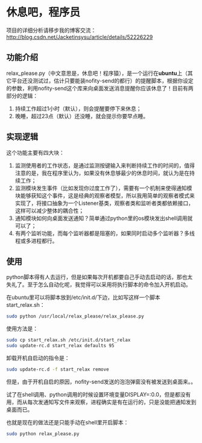 # 休息吧，程序员
项目的详细分析请移步我的博客交流：http://blog.csdn.net/Jacketinsysu/article/details/52226229

## 功能介绍
relax_please.py（中文意思是，休息吧！程序猿），是一个运行在**ubuntu**上（其它平台还没测试过，估计只要能装nofity-send的都行）的提醒脚本，根据你设定的参数，利用nofity-send这个库来向桌面发送消息提醒你应该休息了！目前有两部分的逻辑：
1. 持续工作超过1小时（默认），则会提醒要停下来休息；
2. 晚睡，超过23点（默认）还没睡，就会提示你要早点睡。


## 实现逻辑
这个功能主要有四大块：
1. 监测使用者的工作状态，是通过监测按键输入来判断持续工作的时间的，值得注意的是，我在程序里认为，如果没有休息够最少的休息时间，就认为是在持续工作；
2. 监测模块发生事件（比如发现你过度工作了），需要有一个机制来使得通知模块能够获知这个事件，这是经典的观察者模型，所以我用简单的观察者模式来实现了，将接口抽象为一个Listener基类，观察者类和监听者类都依赖接口，这样可以减少整体的耦合性；
3. 通知模块如何向桌面发送通知？简单通过python里的os模块发出shell调用就可以了；
4. 有两个监听功能，而每个监听器都是阻塞的，如果同时启动多个监听器？多线程或多进程都行。


## 使用
python脚本得有人去运行，但是如果每次开机都要自己手动去启动的话，那也太失礼了。至于怎么自动化呢，我觉得可以采用将执行脚本的命令加入开机启动。

在ubuntu里可以将脚本放到/etc/init.d/下边，比如写这样一个脚本start_relax.sh：

```sh
sudo python /usr/local/relax_please/relax_please.py
```

使用方法是：
```sh
sudo cp start_relax.sh /etc/init.d/start_relax
sudo update-rc.d start_relax defaults 95
```

卸载开机自启动的指令是：
```sh
sudo update-rc.d -f start_relax remove
```

但是，由于开机自启的原因，nofity-send发送的泡泡弹窗没有被发送到桌面来。。

试了在shell调用、python调用的时候设置环境变量DISPLAY=:0.0，但是都没有用，而从每次发通知写文件来观察，进程确实是有在运行的，只是没能把通知发到桌面而已。

也就是现在的做法还是只能手动在shell里开启脚本：

```sh
sudo python relax_please.py
```